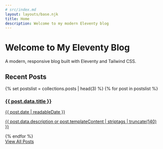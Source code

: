 ```yaml
---
# src/index.md
layout: layouts/base.njk
title: Home
description: Welcome to my modern Eleventy blog
---
```


<div class="prose lg:prose-xl dark:prose-invert mx-auto">
  <h1 class="text-4xl font-bold mb-6">Welcome to My Eleventy Blog</h1>
  
  <p class="text-xl text-secondary-700 dark:text-secondary-300 mb-8">
    A modern, responsive blog built with Eleventy and Tailwind CSS.
  </p>
  
  <h2 class="text-2xl font-semibold mb-4">Recent Posts</h2>
  
  <div class="grid gap-6 mt-6">
    {% set postslist = collections.posts | head(3) %}
    {% for post in postslist %}
      <article class="bg-white dark:bg-secondary-800 rounded-lg shadow-md overflow-hidden transform transition-transform hover:scale-[1.01]">
        <a href="{{ post.url }}" class="block p-6 no-underline">
          <h3 class="text-xl font-semibold mb-2 text-secondary-900 dark:text-white">{{ post.data.title }}</h3>
          <time class="text-sm text-secondary-600 dark:text-secondary-400 mb-3 block" datetime="{{ post.date | dateToISO }}">
            {{ post.date | readableDate }}
          </time>
          <p class="text-secondary-700 dark:text-secondary-300">
            {{ post.data.description or post.templateContent | striptags | truncate(140) }}
          </p>
        </a>
      </article>
    {% endfor %}
  </div>
  
  <div class="mt-8 text-center">
    <a href="/posts/" class="inline-block bg-primary-500 hover:bg-primary-600 text-white px-6 py-3 rounded-md font-medium transition-colors">
      View All Posts
    </a>
  </div>
</div>
